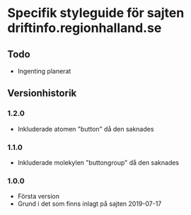 # Specifik styleguide för sajten driftinfo.regionhalland.se

## Todo

- Ingenting planerat


## Versionhistorik

### 1.2.0
- Inkluderade atomen "button" då den saknades

### 1.1.0
- Inkluderade molekylen "buttongroup" då den saknades 

### 1.0.0
- Första version
- Grund i det som finns inlagt på sajten 2019-07-17